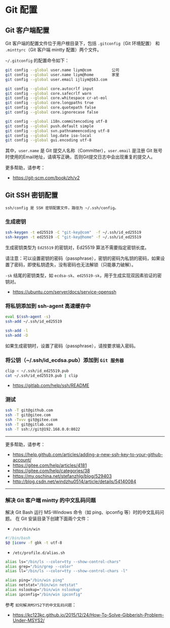 # Git 配置

## Git 客户端配置

Git 客户端的配置文件位于用户根目录下，包括 `.gitconfig`（Git 环境配置） 和 `.minttyrc`（Git 客户端 mintty 配置）两个文件。

`~/.gitconfig` 的配置命令如下：

```bash
git config --global user.name liym@com         公司
git config --global user.name liym@home        家里
git config --global user.email ijliym@163.com

git config --global core.autocrlf input
git config --global core.safecrlf warn
git config --global core.whitespace cr-at-eol
git config --global core.longpaths true
git config --global core.quotepath false
git config --global core.ignorecase false

git config --global i18n.commitencoding utf-8
git config --global push.default simple
git config --global svn.pathnameencoding utf-8
git config --global log.date iso-local
git config --global gui.encoding utf-8
```

其中，`user.name` 是 Git 提交人名称（Committer），`user.email` 是注册 Git 账号时使用的Email地址，请填写正确，否则Git提交日志中会出现重复的提交人。

更多帮助，请参考：

 - https://git-scm.com/book/zh/v2

## Git SSH 密钥配置

```
ssh/config 是 SSH 密钥配置文件，路径为 ~/.ssh/config。
```

### 生成密钥

```bash
ssh-keygen -t ed25519 -C "git-key@com"  -f ~/.ssh/id_ed25519
ssh-keygen -t ed25519 -C "git-key@home" -f ~/.ssh/id_ed25519
```

生成密钥类型为 `Ed25519` 的密钥对，Ed25519 算法不需要指定密钥长度。

请注意：可以设置密钥的密码（passphrase），密钥的密码为私钥的密码，如果设置了密码，即使私钥遗失，没有密码也无法解锁（只能暴力破解）。

`-sk` 结尾的密钥类型，如 `ecdsa-sk`、`ed25519-sk`，用于生成实现双因素验证的密钥对。

 - https://ubuntu.com/server/docs/service-openssh

### 将私钥添加到 ssh-agent 高速缓存中

```bash
eval $(ssh-agent -s)
ssh-add ~/.ssh/id_ed25519

ssh-add -l
ssh-add -D
```

如果生成密钥时，设置了密码（passphrase），请按要求输入密码。

### 将公钥（~/.ssh/id_ecdsa.pub）添加到 `Git 服务器`

```bash
clip < ~/.ssh/id_ed25519.pub
cat ~/.ssh/id_ed25519.pub | clip
```

 - https://gitlab.com/help/ssh/README

### 测试

```bash
ssh -T git@github.com
ssh -T git@gitee.com
ssh -Tvvv git@gitee.com
ssh -T git@gitlab.com
ssh -T ssh://git@192.168.0.0:8022
```

---

更多帮助，请参考：

 - https://help.github.com/articles/adding-a-new-ssh-key-to-your-github-account/
 - https://gitee.com/help/articles/4181
 - https://gitee.com/help/categories/38
 - https://my.oschina.net/stefanzhlg/blog/529403
 - http://blog.csdn.net/windzhu0514/article/details/54140084

---

### 解决 Git 客户端 mintty 的中文乱码问题

解决 Git Bash 运行 MS-Windows 命令（如 ping、ipconfig 等）时的中文乱码问题。
在 Git 安装目录下创建下面兩个文件：

 * `/usr/bin/win`

```bash
#!/bin/bash
$@ |iconv -f gbk -t utf-8
```

 * `/etc/profile.d/alias.sh`

```bash
alias ls="/bin/ls --color=tty --show-control-chars"
alias grep="/bin/grep --color"
alias ll="/bin/ls --color=tty --show-control-chars -l"

alias ping="/bin/win ping"
alias netstat="/bin/win netstat"
alias nslookup="/bin/win nslookup"
alias ipconfig="/bin/win ipconfig"
```

参考 `如何解决MSYS2下的中文乱码问题`：

 - https://kc123kc.github.io/2015/12/24/How-To-Solve-Gibberish-Problem-Under-MSYS2/

